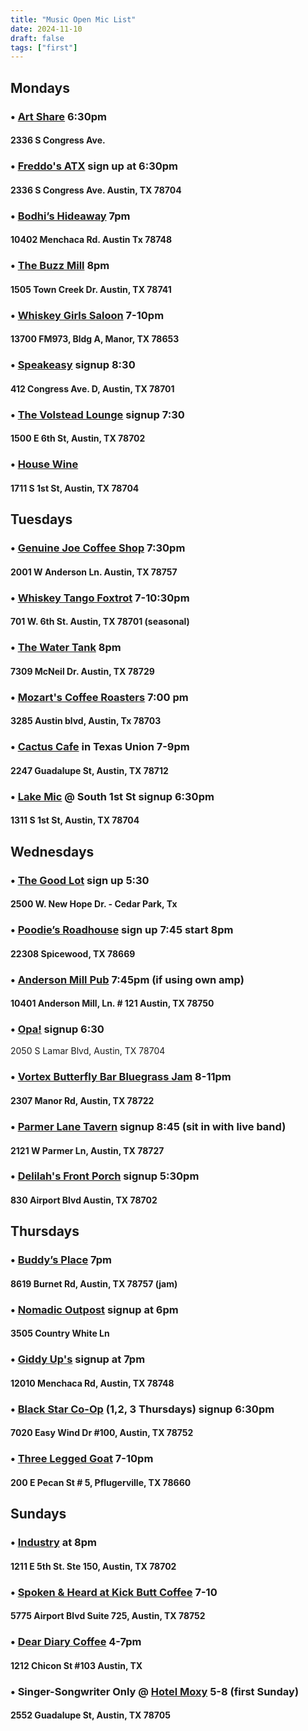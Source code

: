 ```yaml
---
title: "Music Open Mic List"
date: 2024-11-10
draft: false
tags: ["first"]
---
```


## Mondays

### •  [Art Share](https://maps.app.goo.gl/Hj9tNA6PRa6HgMKPA) 6:30pm 
#### 2336 S Congress Ave.

### • [Freddo's ATX](https://maps.app.goo.gl/MbWozeEiCFA96qbs7) sign up at 6:30pm 
#### 2336 S Congress Ave. Austin, TX 78704


### • [Bodhi’s Hideaway](https://maps.app.goo.gl/gM15qEmZccX9VhCj6) 7pm 
#### 10402 Menchaca Rd. Austin Tx 78748

### • [The Buzz Mill](https://maps.app.goo.gl/LH9x1y4gBhMQqnUMA) 8pm 
#### 1505 Town Creek Dr. Austin, TX 78741

### • [Whiskey Girls Saloon](https://maps.app.goo.gl/585kWakMvxL62sT39) 7-10pm 
#### 13700 FM973, Bldg A, Manor, TX 78653

### • [Speakeasy](https://maps.app.goo.gl/sMEyukpvkjtvg6xH6) signup 8:30
#### 412 Congress Ave. D, Austin, TX 78701

### • [The Volstead Lounge](https://maps.app.goo.gl/af8Rjprq2jboWXkK9) signup 7:30 
#### 1500 E 6th St, Austin, TX 78702

### • [House Wine](https://maps.app.goo.gl/9sWVzHDxcWQ2MgYWA) 
#### 1711 S 1st St, Austin, TX 78704



## Tuesdays

### • [Genuine Joe Coffee Shop](https://maps.app.goo.gl/2f3665iVXiFZsdMJ6) 7:30pm 
#### 2001 W Anderson Ln. Austin, TX 78757

### • [Whiskey Tango Foxtrot](https://maps.app.goo.gl/DCNHApuQkemfDMuAA) 7-10:30pm 
#### 701 W. 6th St. Austin, TX 78701 (seasonal) 

### • [The Water Tank](https://maps.app.goo.gl/tGu34wgSxABX7HT28) 8pm 
#### 7309 McNeil Dr. Austin, TX 78729

### • [Mozart's Coffee Roasters](https://maps.app.goo.gl/AgeAympQ3RPYNeDj9) 7:00 pm 
#### 3285 Austin blvd, Austin, Tx 78703

### • [Cactus Cafe](https://maps.app.goo.gl/JK96f6f8nYxt315W9) in Texas Union 7-9pm 
#### 2247 Guadalupe St, Austin, TX 78712

### • [Lake Mic](https://maps.app.goo.gl/azpze87z9d5buzqeA) @ South 1st St signup 6:30pm
#### 1311 S 1st St, Austin, TX 78704



## Wednesdays

### • [The Good Lot](https://maps.app.goo.gl/3mXZPmueqXXh5w9PA) sign up 5:30 
#### 2500 W. New Hope Dr. - Cedar Park, Tx

### • [Poodie’s Roadhouse](https://maps.app.goo.gl/TxhKSifP1bRCQpXz7) sign up 7:45 start 8pm
#### 22308 Spicewood, TX 78669

### • [Anderson Mill Pub](https://maps.app.goo.gl/SyhkmA2SA8eMjHhZ6) 7:45pm (if using own amp) 
#### 10401 Anderson Mill, Ln. # 121 Austin, TX 78750

### • [Opa!](https://maps.app.goo.gl/Hr8iSyr44XNe1r9U7) signup 6:30 
2050 S Lamar Blvd, Austin, TX 78704

### • [Vortex Butterfly Bar Bluegrass Jam](https://maps.app.goo.gl/KuuHfE48mj3Cde2R6) 8-11pm
#### 2307 Manor Rd, Austin, TX 78722

### • [Parmer Lane Tavern](https://maps.app.goo.gl/EJ9SFa6CcgF2c1xd7) signup 8:45 (sit in with live band) 
#### 2121 W Parmer Ln, Austin, TX 78727

### • [Delilah's Front Porch](https://maps.app.goo.gl/ajVq1XmwpiLMSm3C6) signup 5:30pm 
#### 830 Airport Blvd Austin, TX 78702



## Thursdays

### • [Buddy’s Place](https://maps.app.goo.gl/Wf6J743CuDGxebnJ6) 7pm 
#### 8619 Burnet Rd, Austin, TX 78757 (jam)

### • [Nomadic Outpost](https://maps.app.goo.gl/46G5v7yoVeLU7UDf7) signup at 6pm 
#### 3505 Country White Ln

### • [Giddy Up's](https://maps.app.goo.gl/rZfNgCeDbKhHzsDJ9) signup at 7pm 
#### 12010 Menchaca Rd, Austin, TX 78748

### • [Black Star Co-Op](https://maps.app.goo.gl/pTbWLu3ujeU5yPXh9) (1,2, 3 Thursdays) signup 6:30pm 
#### 7020 Easy Wind Dr #100, Austin, TX 78752

### • [Three Legged Goat](https://maps.app.goo.gl/1yok2imzxoU784ZZ7) 7-10pm 
#### 200 E Pecan St # 5, Pflugerville, TX 78660



## Sundays

### • [Industry](https://maps.app.goo.gl/aiTEoF9St459Mr9q7) at 8pm 
#### 1211 E 5th St. Ste 150, Austin, TX 78702

### • [Spoken & Heard at Kick Butt Coffee](https://maps.app.goo.gl/EeW6qqRQJ7A4aC1K9) 7-10
#### 5775 Airport Blvd Suite 725, Austin, TX 78752

### • [Dear Diary Coffee](https://maps.app.goo.gl/2hmjcSfCRwwyoofc6) 4-7pm 
#### 1212 Chicon St #103 Austin, TX

### • Singer-Songwriter Only @ [Hotel Moxy](https://maps.app.goo.gl/DpMCfD52vjCX1ewG9) 5-8 (first Sunday)
#### 2552 Guadalupe St, Austin, TX 78705